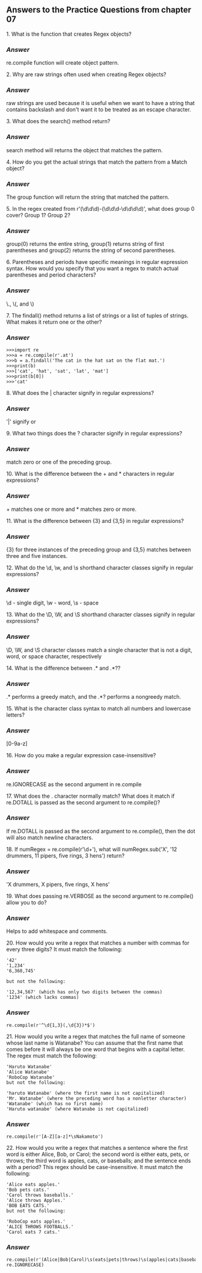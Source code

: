 <h2>Answers to the Practice Questions from chapter 07</h2>

<p>1. What is the function that creates Regex objects?</p>
<h3><i>Answer</i></h3>
<p>re.compile function will create object pattern.</p>

<p>2. Why are raw strings often used when creating Regex objects?</p>
<h3><i>Answer</i></h3>
<p>raw strings are used because it is useful when we want to have a string that contains backslash and don't want it to be treated as an escape character.</p>

<p>3. What does the search() method return?</p>
<h3><i>Answer</i></h3>
<p>search method will returns the object that matches the pattern.</p>

<p>4. How do you get the actual strings that match the pattern from a Match object?</p>
<h3><i>Answer</i></h3>
<p>The group function will return the string that matched the pattern.</p>

<p>5. In the regex created from r'(\d\d\d)-(\d\d\d-\d\d\d\d)', what does group 0 cover? Group 1? Group 2?</p>
<h3><i>Answer</i></h3>
<p>group(0) returns the entire string, group(1) returns string of first parentheses and group(2) returns the string of second parentheses.</p>

<p>6. Parentheses and periods have specific meanings in regular expression syntax. How would you specify that you want a regex to match actual parentheses and period characters?</p>
<h3><i>Answer</i></h3>
<p>\., \(, and \)</p>

<p>7. The findall() method returns a list of strings or a list of tuples of strings. What makes it return one or the other?</p>
<h3><i>Answer</i></h3>

```
>>>import re
>>>a = re.compile(r'.at')
>>>b = a.findall('The cat in the hat sat on the flat mat.')
>>>print(b)
>>>['cat', 'hat', 'sat', 'lat', 'mat']
>>>print(b[0])
>>>'cat'
```

<p>8. What does the | character signify in regular expressions?</p>
<h3><i>Answer</i></h3>
<p>'|' signify or</p>

<p>9. What two things does the ? character signify in regular expressions?</p>
<h3><i>Answer</i></h3>
<p>match zero or one of the preceding group.</p>

<p>10. What is the difference between the + and * characters in regular expressions?</p>
<h3><i>Answer</i></h3>
<p>+ matches one or more and * matches zero or more.</p>

<p>11. What is the difference between {3} and {3,5} in regular expressions?</p>
<h3><i>Answer</i></h3>
<p>{3} for three instances of the preceding group and {3,5} matches between three and five instances.</p>

<p>12. What do the \d, \w, and \s shorthand character classes signify in regular expressions?</p>
<h3><i>Answer</i></h3>
<p>\d - single digit, \w - word, \s - space</p>

<p>13. What do the \D, \W, and \S shorthand character classes signify in regular expressions?</p>
<h3><i>Answer</i></h3>
<p>\D, \W, and \S character classes match a single character that is not a digit, word, or space character, respectively</p>

<p>14. What is the difference between .* and .*??</p>
<h3><i>Answer</i></h3>
<p>.* performs a greedy match, and the .*? performs a nongreedy match.</p>

<p>15. What is the character class syntax to match all numbers and lowercase letters?</p>
<h3><i>Answer</i></h3>
<p>[0-9a-z]</p>

<p>16. How do you make a regular expression case-insensitive?</p>
<h3><i>Answer</i></h3>
<p>re.IGNORECASE as the second argument in re.compile</p>

<p>17. What does the . character normally match? What does it match if re.DOTALL is passed as the second argument to re.compile()?</p>
<h3><i>Answer</i></h3>
<p>If re.DOTALL is passed as the second argument to re.compile(), then the dot will also match newline characters.</p>

<p>18. If numRegex = re.compile(r'\d+'), what will numRegex.sub('X', '12 drummers, 11 pipers, five rings, 3 hens') return?</p>
<h3><i>Answer</i></h3>
<p>'X drummers, X pipers, five rings, X hens'</p>

<p>19. What does passing re.VERBOSE as the second argument to re.compile() allow you to do?</p>
<h3><i>Answer</i></h3>
<p>Helps to add whitespace and comments.</p>

<p>20. How would you write a regex that matches a number with commas for every three digits? It must match the following:</p>

```
'42'
'1,234'
'6,368,745'

but not the following:

'12,34,567' (which has only two digits between the commas)
'1234' (which lacks commas)
```
<h3><i>Answer</i></h3>

```
re.compile(r'^\d{1,3}(,\d{3})*$')
```

<p>21. How would you write a regex that matches the full name of someone whose last name is Watanabe? You can assume that the first name that comes before it will always be one word that begins with a capital letter. The regex must match the following:</p>

```
'Haruto Watanabe'
'Alice Watanabe'
'RoboCop Watanabe'
but not the following:

'haruto Watanabe' (where the first name is not capitalized)
'Mr. Watanabe' (where the preceding word has a nonletter character)
'Watanabe' (which has no first name)
'Haruto watanabe' (where Watanabe is not capitalized)
```

<h3><i>Answer</i></h3>

```
re.compile(r'[A-Z][a-z]*\sNakamoto')
```

<p>22. How would you write a regex that matches a sentence where the first word is either Alice, Bob, or Carol; the second word is either eats, pets, or throws; the third word is apples, cats, or baseballs; and the sentence ends with a period? This regex should be case-insensitive. It must match the following:</p>

```
'Alice eats apples.'
'Bob pets cats.'
'Carol throws baseballs.'
'Alice throws Apples.'
'BOB EATS CATS.'
but not the following:

'RoboCop eats apples.'
'ALICE THROWS FOOTBALLS.'
'Carol eats 7 cats.'
```

<h3><i>Answer</i></h3>

```
re.compile(r'(Alice|Bob|Carol)\s(eats|pets|throws)\s(apples|cats|baseballs)\.', re.IGNORECASE)
```
